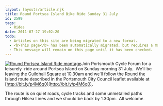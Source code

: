 ```yaml
---
layout: layouts/article.njk
title: Round Portsea Island Bike Ride Sunday 31 July
id: 2599
tags:
  - Rides
date: 2011-07-27 19:02:20
todo:
  - Articles on this site are being migrated to a new format.
  - <b>This page</b> has been automatically migrated, but requires a manual check-&amp;-tune to ensure the format and links all work as expected.
  - This message will remain on this page until it has been checked.
---
```


[![Round Portsea Island Ride montage](http://www.pompeybug.co.uk/wp-content/uploads/2011/07/ROTIR-199x300.jpg "Round Portsea Island Ride montage")](http://www.pompeybug.co.uk/wp-content/uploads/2011/07/ROTIR.jpg)Join Portsmouth Cycle Forum for a leisurely  ride around Portsea Island on Sunday morning 31 July.  We'll be leaving the Guildhall Square at 10.30am and we'll follow the Round the Island route described in the Portsmouth City Council leaflet available at [http://bit.ly/p4M6q0](http://bit.ly/p4M6q0).

The route is on quiet roads, cycle tracks and some unmetalled paths through Hilsea Lines and we should be back by 1.30pm.  All welcome.